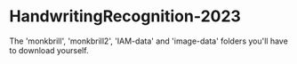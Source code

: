 # HandwritingRecognition-2023

The 'monkbrill', 'monkbrill2', 'IAM-data' and 'image-data' folders you'll have to download yourself.
 
